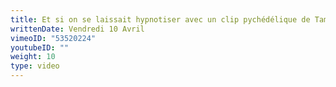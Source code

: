 ```yaml
---
title: Et si on se laissait hypnotiser avec un clip pychédélique de Tame Impala
writtenDate: Vendredi 10 Avril
vimeoID: "53520224"
youtubeID: ""
weight: 10
type: video
---
```

